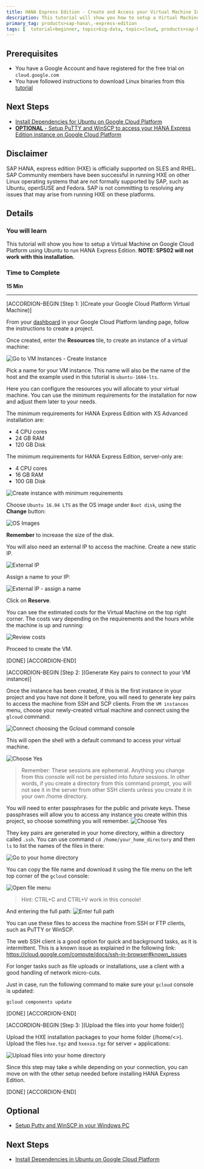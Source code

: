 ```yaml
---
title: HANA Express Edition - Create and Access your Virtual Machine Instance on Google Cloud Platform
description: This tutorial will show you how to setup a Virtual Machine on  Google Cloud Platform using Ubuntu to run HANA Express Edition. This is the first of six of tutorials and will guide you through installing the server and the XS Advanced applications.
primary_tag: products>sap-hana\,-express-edition
tags: [  tutorial>beginner, topic>big-data, topic>cloud, products>sap-hana\,-express-edition  ]
---
```


## Prerequisites  
 - You have a Google Account and have registered for the free trial on `cloud.google.com`
 - You have followed instructions to download Linux binaries from this [tutorial](http://www.sap.com/developer/tutorials/hxe-ua-installing-binary.html )


## Next Steps
  - [Install Dependencies for Ubuntu on Google Cloud Platform](http://www.sap.com/developer/tutorials/hxe-gcp-install-dependencies.html)
  - [**OPTIONAL** - Setup PuTTY and WinSCP to access your HANA Express Edition instance on Google Cloud Platform](http://www.sap.com/developer/tutorials/hxe-gcp-setup-putty-winscp-windows.html)  

## Disclaimer
SAP HANA, express edition (HXE) is officially supported on SLES and RHEL. SAP Community members have been successful in running HXE on other Linux operating systems that are not formally supported by SAP, such as Ubuntu, openSUSE and Fedora. SAP is not committing to resolving any issues that may arise from running HXE on these platforms.

## Details
### You will learn  
This tutorial will show you how to setup a Virtual Machine on  Google Cloud Platform using Ubuntu to run HANA Express Edition.
**NOTE: SPS02 will not work with this installation.**


### Time to Complete
**15 Min**

---

[ACCORDION-BEGIN [Step 1: ](Create your Google Cloud Platform Virtual Machine)]

From your [dashboard](https://console.cloud.google.com/home/dashboard) in your Google Cloud Platform landing page, follow the instructions to create a project.

Once created, enter the **Resources** tile, to create an instance of a virtual machine:

![Go to VM Instances - Create Instance](1.png)

Pick a name for your VM instance. This name will also be the name of the host and the example used in this tutorial is `ubuntu-1604-lts`.

Here you can configure the resources you will allocate to your virtual machine. You can use the minimum requirements for the installation for now and adjust them later to your needs.

The minimum requirements for HANA Express Edition with XS Advanced installation are:
- 4 CPU cores
- 24 GB RAM
- 120 GB Disk

The minimum requirements for HANA Express Edition, server-only are:
- 4 CPU cores
- 16 GB RAM
- 100 GB Disk

![Create instance with minimum requirements](2.png)

Choose `Ubuntu 16.04 LTS` as the OS image under `Boot disk`, using the **Change** button:

![OS Images](3.png)

**Remember** to increase the size of the disk.

You will also need an external IP to access the machine. Create a new static IP.

![External IP](4.png)

Assign a name to your IP:

![External IP - assign a name](4_1.png)

Click on **Reserve**.

You can see the estimated costs for the Virtual Machine on the top right corner. The costs vary depending on the requirements and the hours while the machine is up and running:

![Review costs](5.png)

Proceed to create the VM.

[DONE]
[ACCORDION-END]

[ACCORDION-BEGIN [Step 2: ](Generate Key pairs to connect to your VM instance)]

Once the instance has been created, if this is the first instance in your project and you have not done it before, you will need to generate key pairs to access the machine from SSH and SCP clients. From the `VM instances` menu, choose your newly-created virtual machine and connect using the `glcoud` command:

![Connect choosing the Gcloud command console](6.png)

This will open the shell with a default command to access your virtual machine.

![Choose Yes](7.png)

>Remember: These sessions are ephemeral. Anything you change from this console will not be persisted into future sessions. In other words, if you create a directory from this command prompt, you will not see it in the server from other SSH clients unless you create it in your own /home directory.

You will need to enter passphrases for the public and private keys. These passphrases will allow you to access any instance you create within this project, so choose something you will remember.
![Choose Yes](8.png)

They key pairs are generated in your home directory, within a directory called `.ssh`. You can use command  `cd /home/your_home_directory` and then `ls` to list the names of the files in there:

![Go to your home directory](9.png)

You can copy the file name and download it using the file menu on the left top corner of the `gcloud` console:

![Open file menu](10.png)

>Hint: CTRL+C and CTRL+V work in this console!

And entering the full path:
![Enter full path](11.png)

You can use these files to access the machine from SSH or FTP clients, such as PuTTY or WinSCP.

The web SSH client is a good option for quick and background tasks, as it is intermittent. This is a known issue as explained  in the following link: https://cloud.google.com/compute/docs/ssh-in-browser#known_issues

For longer tasks such as file uploads or installations, use a client with a good handling of network micro-cuts.

Just in case, run the following command to make sure your `gcloud` console is updated:

```
gcloud components update

```

[DONE]
[ACCORDION-END]


[ACCORDION-BEGIN [Step 3: ](Upload the files into your home folder)]

Upload the HXE installation packages to your home folder (/home/<<your userid>>). Upload the files `hxe.tgz` and `hxexsa.tgz` for server + applications:

![Upload files into your home directory](12.png)

Since this step may take a while depending on your connection, you can move on with the other setup needed before installing HANA Express Edition.

[DONE]
[ACCORDION-END]


## Optional
- [Setup Putty and WinSCP in your Windows PC](http://www.sap.com/developer/tutorials/hxe-gcp-setup-putty-winscp-windows.html)

## Next Steps
- [Install Dependencies in Ubuntu on Google Cloud Platform](http://www.sap.com/developer/tutorials/hxe-gcp-install-dependencies.html)

